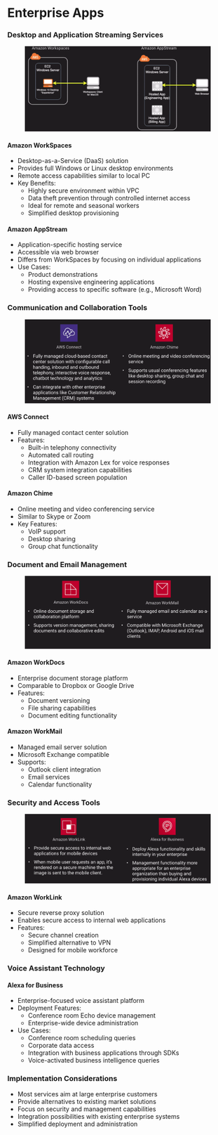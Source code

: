 # Enterprise Apps

### Desktop and Application Streaming Services

<figure><img src="../../../../../.gitbook/assets/image (2) (1).png" alt=""><figcaption></figcaption></figure>

#### Amazon WorkSpaces

* Desktop-as-a-Service (DaaS) solution
* Provides full Windows or Linux desktop environments
* Remote access capabilities similar to local PC
* Key Benefits:
  * Highly secure environment within VPC
  * Data theft prevention through controlled internet access
  * Ideal for remote and seasonal workers
  * Simplified desktop provisioning

#### Amazon AppStream

* Application-specific hosting service
* Accessible via web browser
* Differs from WorkSpaces by focusing on individual applications
* Use Cases:
  * Product demonstrations
  * Hosting expensive engineering applications
  * Providing access to specific software (e.g., Microsoft Word)

### Communication and Collaboration Tools

<figure><img src="../../../../../.gitbook/assets/image (3) (1).png" alt=""><figcaption></figcaption></figure>

#### AWS Connect

* Fully managed contact center solution
* Features:
  * Built-in telephony connectivity
  * Automated call routing
  * Integration with Amazon Lex for voice responses
  * CRM system integration capabilities
  * Caller ID-based screen population

#### Amazon Chime

* Online meeting and video conferencing service
* Similar to Skype or Zoom
* Key Features:
  * VoIP support
  * Desktop sharing
  * Group chat functionality

### Document and Email Management

<figure><img src="../../../../../.gitbook/assets/image (4) (1).png" alt=""><figcaption></figcaption></figure>

#### Amazon WorkDocs

* Enterprise document storage platform
* Comparable to Dropbox or Google Drive
* Features:
  * Document versioning
  * File sharing capabilities
  * Document editing functionality

#### Amazon WorkMail

* Managed email server solution
* Microsoft Exchange compatible
* Supports:
  * Outlook client integration
  * Email services
  * Calendar functionality

### Security and Access Tools



<figure><img src="../../../../../.gitbook/assets/image (5) (1).png" alt=""><figcaption></figcaption></figure>

#### Amazon WorkLink

* Secure reverse proxy solution
* Enables secure access to internal web applications
* Features:
  * Secure channel creation
  * Simplified alternative to VPN
  * Designed for mobile workforce

### Voice Assistant Technology

#### Alexa for Business

* Enterprise-focused voice assistant platform
* Deployment Features:
  * Conference room Echo device management
  * Enterprise-wide device administration
* Use Cases:
  * Conference room scheduling queries
  * Corporate data access
  * Integration with business applications through SDKs
  * Voice-activated business intelligence queries

### Implementation Considerations

* Most services aim at large enterprise customers
* Provide alternatives to existing market solutions
* Focus on security and management capabilities
* Integration possibilities with existing enterprise systems
* Simplified deployment and administration
